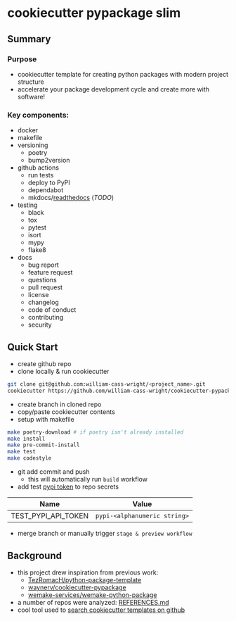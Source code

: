 # cookiecutter pypackage slim

## Summary
### Purpose
- cookiecutter template for creating python packages with modern project structure
- accelerate your package development cycle and create more with software!

### Key components:
- docker
- makefile
- versioning
	- poetry
	- bump2version
- github actions
	- run tests
	- deploy to PyPI
	- dependabot
	- mkdocs/[readthedocs] (*TODO*)
- testing
	- black
	- tox
	- pytest
	- isort
	- mypy
	- flake8
- docs
	- bug report
	- feature request
	- questions
	- pull request
	- license
	- changelog
	- code of conduct
	- contributing
	- security

[readthedocs]: https://github.com/readthedocs/readthedocs.org

## Quick Start
- create github repo 
- clone locally & run cookiecutter
```bash
git clone git@github.com:william-cass-wright/<project_name>.git
cookiecutter https://github.com/william-cass-wright/cookiecutter-pypackage-slim.git _<project_name>
```
- create branch in cloned repo
- copy/paste cookiecutter contents
- setup with makefile
```bash
make poetry-download # if poetry isn't already installed
make install
make pre-commit-install
make test
make codestyle
```

- git add commit and push
	- this will automatically run `build` workflow
- add test [pypi token] to repo secrets

| Name | Value |
| ---- | ---- |
| TEST_PYPI_API_TOKEN | `pypi-<alphanumeric string>` |

- merge branch or manually trigger `stage & preview workflow` 

[pypi token]: https://pypi.org/help/#apitoken

## Background
- this project drew inspiration from previous work:
	- [TezRomacH/python-package-template]
	- [waynerv/cookiecutter-pypackage]
	- [wemake-services/wemake-python-package]
- a number of repos were analyzed: [REFERENCES.md]
- cool tool used to [search cookiecutter templates on github]

[TezRomacH/python-package-template]: https://github.com/TezRomacH/python-package-template
[waynerv/cookiecutter-pypackage]: https://github.com/waynerv/cookiecutter-pypackage
[wemake-services/wemake-python-package]: https://github.com/wemake-services/wemake-python-package
[REFERENCES.md]: /references/REFERENCES.md
[search cookiecutter templates on github]:http://cookiecutter-templates.sebastianruml.name/